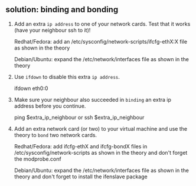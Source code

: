 ## solution: binding and bonding

1. Add an extra `ip address` to one of your network cards. Test that it
works (have your neighbour ssh to it)!

    Redhat/Fedora:
    add an /etc/sysconfig/network-scripts/ifcfg-ethX:X file
    as shown in the theory

    Debian/Ubuntu:
    expand the /etc/network/interfaces file
    as shown in the theory

2. Use `ifdown` to disable this extra `ip address`.

    ifdown eth0:0

3. Make sure your neighbour also succeeded in `binding` an extra ip
address before you continue.

    ping $extra_ip_neighbour
    or
    ssh $extra_ip_neighbour

4. Add an extra network card (or two) to your virtual machine and use
the theory to `bond` two network cards.

    Redhat/Fedora:
    add ifcfg-ethX and ifcfg-bondX files in /etc/sysconfig/network-scripts
    as shown in the theory
    and don't forget the modprobe.conf

    Debian/Ubuntu:
    expand the /etc/network/interfaces file
    as shown in the theory
    and don't forget to install the ifenslave package

